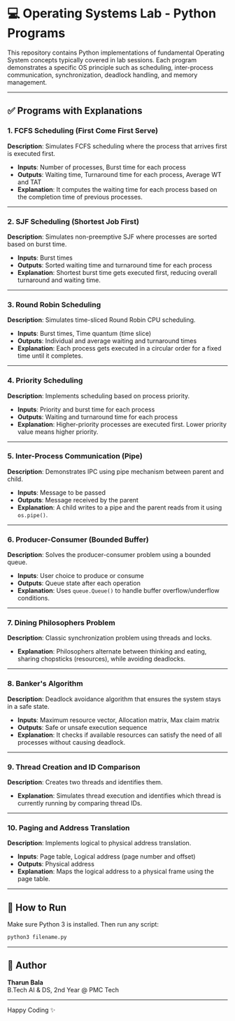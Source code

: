 # 💻 Operating Systems Lab - Python Programs

This repository contains Python implementations of fundamental Operating System concepts typically covered in lab sessions. Each program demonstrates a specific OS principle such as scheduling, inter-process communication, synchronization, deadlock handling, and memory management.

---

## ✅ Programs with Explanations

### 1. FCFS Scheduling (First Come First Serve)
**Description**: Simulates FCFS scheduling where the process that arrives first is executed first.
- **Inputs**: Number of processes, Burst time for each process
- **Outputs**: Waiting time, Turnaround time for each process, Average WT and TAT
- **Explanation**: It computes the waiting time for each process based on the completion time of previous processes.

---

### 2. SJF Scheduling (Shortest Job First)
**Description**: Simulates non-preemptive SJF where processes are sorted based on burst time.
- **Inputs**: Burst times
- **Outputs**: Sorted waiting time and turnaround time for each process
- **Explanation**: Shortest burst time gets executed first, reducing overall turnaround and waiting time.

---

### 3. Round Robin Scheduling
**Description**: Simulates time-sliced Round Robin CPU scheduling.
- **Inputs**: Burst times, Time quantum (time slice)
- **Outputs**: Individual and average waiting and turnaround times
- **Explanation**: Each process gets executed in a circular order for a fixed time until it completes.

---

### 4. Priority Scheduling
**Description**: Implements scheduling based on process priority.
- **Inputs**: Priority and burst time for each process
- **Outputs**: Waiting and turnaround time for each process
- **Explanation**: Higher-priority processes are executed first. Lower priority value means higher priority.

---

### 5. Inter-Process Communication (Pipe)
**Description**: Demonstrates IPC using pipe mechanism between parent and child.
- **Inputs**: Message to be passed
- **Outputs**: Message received by the parent
- **Explanation**: A child writes to a pipe and the parent reads from it using `os.pipe()`.

---

### 6. Producer-Consumer (Bounded Buffer)
**Description**: Solves the producer-consumer problem using a bounded queue.
- **Inputs**: User choice to produce or consume
- **Outputs**: Queue state after each operation
- **Explanation**: Uses `queue.Queue()` to handle buffer overflow/underflow conditions.

---

### 7. Dining Philosophers Problem
**Description**: Classic synchronization problem using threads and locks.
- **Explanation**: Philosophers alternate between thinking and eating, sharing chopsticks (resources), while avoiding deadlocks.

---

### 8. Banker's Algorithm
**Description**: Deadlock avoidance algorithm that ensures the system stays in a safe state.
- **Inputs**: Maximum resource vector, Allocation matrix, Max claim matrix
- **Outputs**: Safe or unsafe execution sequence
- **Explanation**: It checks if available resources can satisfy the need of all processes without causing deadlock.

---

### 9. Thread Creation and ID Comparison
**Description**: Creates two threads and identifies them.
- **Explanation**: Simulates thread execution and identifies which thread is currently running by comparing thread IDs.

---

### 10. Paging and Address Translation
**Description**: Implements logical to physical address translation.
- **Inputs**: Page table, Logical address (page number and offset)
- **Outputs**: Physical address
- **Explanation**: Maps the logical address to a physical frame using the page table.

---

## 🔄 How to Run
Make sure Python 3 is installed. Then run any script:
```bash
python3 filename.py
```

---

## 👤 Author
**Tharun Bala**  
B.Tech AI & DS, 2nd Year @ PMC Tech  


---

Happy Coding ✨

